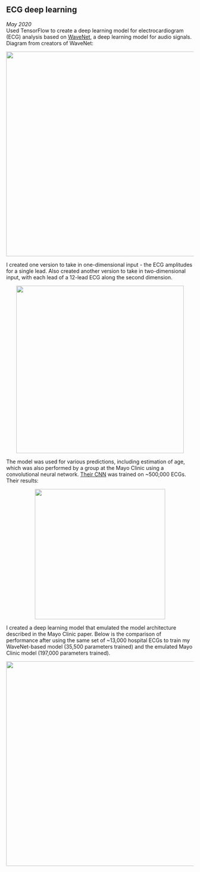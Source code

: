 ## ECG deep learning
*May 2020*  
Used TensorFlow to create a deep learning model for electrocardiogram (ECG) analysis based on [WaveNet](https://arxiv.org/pdf/1609.03499), a deep learning model for audio signals. Diagram from creators of WaveNet:
<p align="center">
  <img width="550" src="https://github.com/user-attachments/assets/97951114-3a39-4cee-b84b-673801bb9782">
</p>

I created one version to take in one-dimensional input - the ECG amplitudes for a single lead. Also created another version to take in two-dimensional input, with each lead of a 12-lead ECG along the second dimension.
<p align="center">
  <img width=450" src="https://github.com/user-attachments/assets/49c4d133-eab2-4c8b-9ddc-f7d686afaf68">
</p>

The model was used for various predictions, including estimation of age, which was also performed by a group at the Mayo Clinic using a convolutional neural network. [Their CNN](https://www.ahajournals.org/doi/full/10.1161/CIRCEP.119.007284) was trained on ~500,000 ECGs. Their results:  
<p align="center">
  <img width=350 " src="https://github.com/user-attachments/assets/82757b3a-3c53-45b9-9cb3-b52c800f44cb">
</p>

I created a deep learning model that emulated the model architecture described in the Mayo Clinic paper. Below is the comparison of performance after using the same set of ~13,000 hospital ECGs to train my WaveNet-based model (35,500 parameters trained) and the emulated Mayo Clinic model (197,000 parameters trained).
<p align="center">
  <img width=550 " src="https://github.com/user-attachments/assets/41adf863-fae2-4a09-9b62-660ea2387161">
</p>
